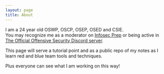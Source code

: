 ```yaml
---
layout: page
title: About
---
```

I am a 24 year old  OSWP, OSCP, OSEP, OSED and CSIE.  
You may recognize me as a moderator on [Infosec Prep](https://discord.com/invite/infosecprep) or being active in [The Official Offensive Security Discord server](https://discord.gg/ctBUcPuakZ).

This page will serve a tutorial point and as a public repo of my notes as I learn red and blue team tools and techniques.

Plus everyone can see what I am working on this way!
